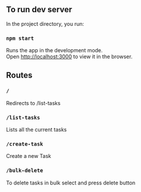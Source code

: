 ## To run dev server

In the project directory, you run:

### `npm start`

Runs the app in the development mode.\
Open [http://localhost:3000](http://localhost:3000) to view it in the browser.

## Routes

### `/`

Redirects to /list-tasks

### `/list-tasks`

Lists all the current tasks

### `/create-task`

Create a new Task

### `/bulk-delete`

To delete tasks in bulk select and press delete button
